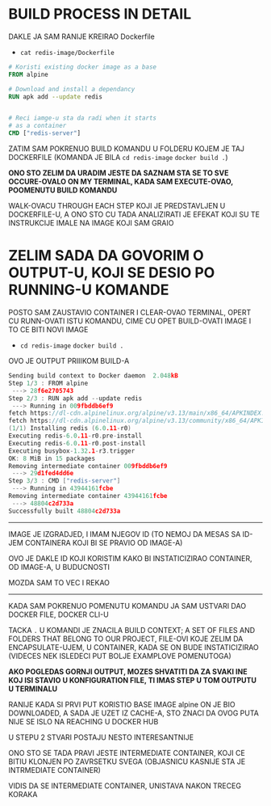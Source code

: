 # BUILD PROCESS IN DETAIL

DAKLE JA SAM RANIJE KREIRAO Dockerfile

- `cat redis-image/Dockerfile`

```dockerfile
# Koristi existing docker image as a base
FROM alpine

# Download and install a dependancy
RUN apk add --update redis


# Reci iamge-u sta da radi when it starts
# as a container
CMD ["redis-server"]
```

ZATIM SAM POKRENUO BUILD KOMANDU U FOLDERU KOJEM JE TAJ DOCKERFILE (KOMANDA JE BILA `cd redis-image` `docker build .`)

**ONO STO ZELIM DA URADIM JESTE DA SAZNAM STA SE TO SVE OCCURE-OVALO ON MY TERMINAL, KADA SAM EXECUTE-OVAO, POOMENUTU BUILD KOMANDU**

WALK-OVACU THROUGH EACH STEP KOJI JE PREDSTAVLJEN U DOCKERFILE-U, A ONO STO CU TADA ANALIZIRATI JE EFEKAT KOJI SU TE INSTRUKCIJE IMALE NA IMAGE KOJI SAM GRAIO

# ZELIM SADA DA GOVORIM O OUTPUT-U, KOJI SE DESIO PO RUNNING-U KOMANDE

POSTO SAM ZAUSTAVIO CONTAINER I CLEAR-OVAO TERMINAL, OPERT CU RUNN-OVATI ISTU KOMANDU, CIME CU OPET BUILD-OVATI IMAGE I TO CE BITI NOVI IMAGE

- `cd redis-image` `docker build .`

OVO JE OUTPUT PRIIIKOM BUILD-A

```c
Sending build context to Docker daemon  2.048kB
Step 1/3 : FROM alpine
 ---> 28f6e2705743
Step 2/3 : RUN apk add --update redis
 ---> Running in 009fbddb6ef9
fetch https://dl-cdn.alpinelinux.org/alpine/v3.13/main/x86_64/APKINDEX.tar.gz
fetch https://dl-cdn.alpinelinux.org/alpine/v3.13/community/x86_64/APKINDEX.tar.gz
(1/1) Installing redis (6.0.11-r0)
Executing redis-6.0.11-r0.pre-install
Executing redis-6.0.11-r0.post-install
Executing busybox-1.32.1-r3.trigger
OK: 8 MiB in 15 packages
Removing intermediate container 009fbddb6ef9
 ---> 29d1fed4dd6e
Step 3/3 : CMD ["redis-server"]
 ---> Running in 43944161fcbe
Removing intermediate container 43944161fcbe
 ---> 48804c2d733a
Successfully built 48804c2d733a
```

***

IMAGE JE IZGRADJED, I IMAM NJEGOV ID (TO NEMOJ DA MESAS SA ID-JEM CONTAINERA KOJI BI SE PRAVIO OD IMAGE-A)

OVO JE DAKLE ID KOJI KORISTIM KAKO BI INSTATICIZIRAO CONTAINER, OD IMAGE-A, U BUDUCNOSTI

MOZDA SAM TO VEC I REKAO

***

KADA SAM POKRENUO POMENUTU KOMANDU JA SAM USTVARI DAO DOCKER FILE, DOCKER CLI-U

TACKA `.` U KOMANDI JE ZNACILA BUILD CONTEXT; A SET OF FILES AND FOLDERS THAT BELONG TO OUR PROJECT, FILE-OVI KOJE ZELIM DA ENCAPSULATE-UJEM, U CONTAINER, KADA SE ON BUDE INSTATICIZIRAO (VIDECES NEK ISLEDECI PUT BOLJE EXAMPLOVE POMENUTOGA)

**AKO POGLEDAS GORNJI OUTPUT, MOZES SHVATITI DA ZA SVAKI INE KOJ ISI STAVIO U KONFIGURATION FILE, TI IMAS STEP U TOM OUTPUTU U TERMINALU**

RANIJE KADA SI PRVI PUT KORISTIO BASE IMAGE alpine ON JE BIO DOWNLOADED, A SADA JE UZET IZ CACHE-A, STO ZNACI DA OVOG PUTA NIJE SE ISLO NA REACHING U DOCKER HUB

U STEPU 2 STVARI POSTAJU NESTO INTERESANTNIJE

ONO STO SE TADA PRAVI JESTE INTERMEDIATE CONTAINER, KOJI CE BITIU KLONJEN PO ZAVRSETKU SVEGA (OBJASNICU KASNIJE STA JE INTRMEDIATE CONTAINER)

VIDIS DA SE INTERMEDIATE CONTAINER, UNISTAVA NAKON TRECEG KORAKA
